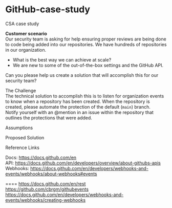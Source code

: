 # GitHub-case-study<br>

CSA case study</br>

<b>Customer scenario</b></br>
Our security team is asking for help ensuring proper reviews are being done to code being added into our repositories. We have hundreds of repositories in our organization.</br>
- What is the best way we can achieve at scale?</br>
- We are new to some of the out-of-the-box settings and the GitHub API.</br>

Can you please help us create a solution that will accomplish this for our security team?</br>


The Challenge</br>
The technical solution to accomplish this is to listen for organization events to know when a repository has been created. When the repository is created, please automate the protection of the default (<code>main</code>) branch.</br>
Notify yourself with an @mention in an issue within the repository that outlines the protections that were added.</br>


Assumptions</br>


Proposed Solution</br>



Reference Links

Docs: https://docs.github.com/en</br>
API: https://docs.github.com/en/developers/overview/about-githubs-apis</br>
Webhooks: https://docs.github.com/en/developers/webhooks-and-events/webhooks/about-webhooks#events</br>

====
https://docs.github.com/en/rest
https://github.com/cbrgm/githubevents
https://docs.github.com/en/developers/webhooks-and-events/webhooks/creating-webhooks

